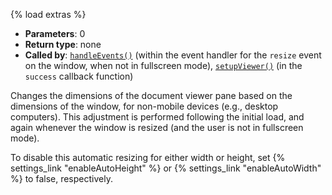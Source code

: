 {% load extras %}

* **Parameters**: 0
* **Return type**: none
* **Called by**: [`handleEvents()`](#handleEvents) (within the event handler
  for the `resize` event on the window, when not in fullscreen mode),
  [`setupViewer()`](#setupViewer) (in the `success` callback function)

Changes the dimensions of the document viewer pane based on the dimensions of
the window, for non-mobile devices (e.g., desktop computers). This adjustment
is performed following the initial load, and again whenever the window is
resized (and the user is not in fullscreen mode).

To disable this automatic resizing for either width or height, set
{% settings_link "enableAutoHeight" %} or {% settings_link "enableAutoWidth" %}
to false, respectively.
